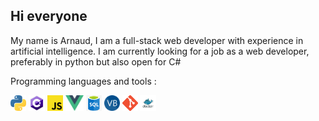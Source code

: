 ## Hi everyone

My name is Arnaud, I am a full-stack web developer with experience in artificial intelligence.
I am currently looking for a job as a web developer, preferably in python but also open for C#

Programming languages and tools :


<code><img height="25" alt="Python" src="assets/768px-Python-logo-notext.svg.png"></code>
<code><img height="25" alt="C#" src="assets/z2.png"></code>
<code><img height="25" alt="Javascript" src="assets/download.png"></code>
<code><img height="25" alt="SQL" src="assets/1200px-Vue.js_Logo_2.svg.png"></code>
<code><img height="25" alt="VueJs" src="assets/png-clipart-microsoft-sql-server-microsoft-azure-sql-database-microsoft-text-logo-thumbnail.png"></code>
<code><img height="25" alt="VB" src="assets/VB.NET_Logo.svg.png"></code>
<code><img height="25" alt="Git" src="assets/Git-Icon-1788C.png"></code>
<code><img height="25" alt="Docker" src="assets/Logo-Docker-1.jpg"></code>
